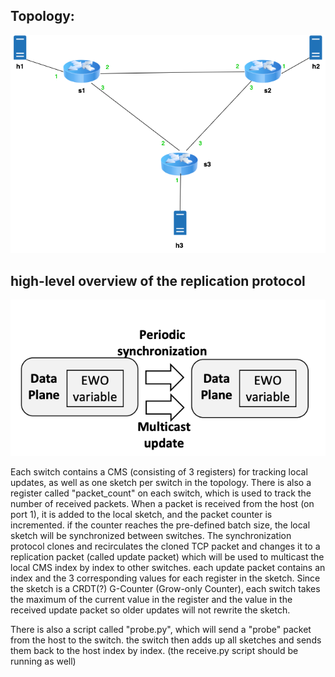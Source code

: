 ## Topology:
![topology](./topo.png)
## high-level overview of the replication protocol
![sync-proto](./ewo-proto.png)


Each switch contains a CMS (consisting of 3 registers) for tracking local updates, as well as one sketch per switch in the topology.
There is also a register called "packet_count" on each switch, which is used to track the number of received packets.
When a packet is received from the host (on port 1), it is added to the local sketch, and the packet counter is incremented. if the counter reaches the pre-defined batch size, the local sketch will be synchronized between switches.
The synchronization protocol clones and recirculates the cloned TCP packet and changes it to a replication packet (called update packet) which will be used to multicast the local CMS index by index to other switches.
each update packet contains an index and the 3 corresponding values for each register in the sketch.
Since the sketch is a CRDT(?) G-Counter (Grow-only Counter), each switch takes the maximum of the current value in the register and the value in the received update packet so older updates will not rewrite the sketch.




There is also a script called "probe.py", which will send a "probe" packet from the host to the switch. the switch then adds up all sketches and sends them back to the host index by index. (the receive.py script should be running as well)

